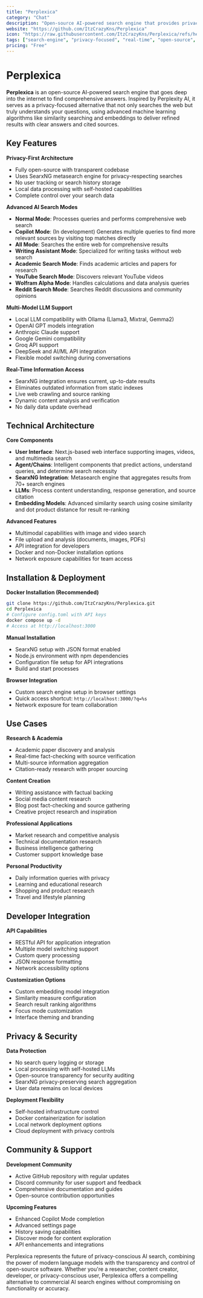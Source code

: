 ```yaml
---
title: "Perplexica"
category: "Chat"
description: "Open-source AI-powered search engine that provides privacy-focused, real-time answers with sources. Alternative to Perplexity AI"
website: "https://github.com/ItzCrazyKns/Perplexica"
icon: "https://raw.githubusercontent.com/ItzCrazyKns/Perplexica/refs/heads/master/src/app/favicon.ico"
tags: ["search-engine", "privacy-focused", "real-time", "open-source", "SearxNG"]
pricing: "Free"
---
```


# Perplexica

**Perplexica** is an open-source AI-powered search engine that goes deep into the internet to find comprehensive answers. Inspired by Perplexity AI, it serves as a privacy-focused alternative that not only searches the web but truly understands your questions, using advanced machine learning algorithms like similarity searching and embeddings to deliver refined results with clear answers and cited sources.

## Key Features

**Privacy-First Architecture**
- Fully open-source with transparent codebase
- Uses SearxNG metasearch engine for privacy-respecting searches
- No user tracking or search history storage
- Local data processing with self-hosted capabilities
- Complete control over your search data

**Advanced AI Search Modes**
- **Normal Mode**: Processes queries and performs comprehensive web search
- **Copilot Mode**: (In development) Generates multiple queries to find more relevant sources by visiting top matches directly
- **All Mode**: Searches the entire web for comprehensive results
- **Writing Assistant Mode**: Specialized for writing tasks without web search
- **Academic Search Mode**: Finds academic articles and papers for research
- **YouTube Search Mode**: Discovers relevant YouTube videos
- **Wolfram Alpha Mode**: Handles calculations and data analysis queries
- **Reddit Search Mode**: Searches Reddit discussions and community opinions

**Multi-Model LLM Support**
- Local LLM compatibility with Ollama (Llama3, Mixtral, Gemma2)
- OpenAI GPT models integration
- Anthropic Claude support
- Google Gemini compatibility
- Groq API support
- DeepSeek and AI/ML API integration
- Flexible model switching during conversations

**Real-Time Information Access**
- SearxNG integration ensures current, up-to-date results
- Eliminates outdated information from static indexes
- Live web crawling and source ranking
- Dynamic content analysis and verification
- No daily data update overhead

## Technical Architecture

**Core Components**
- **User Interface**: Next.js-based web interface supporting images, videos, and multimedia search
- **Agent/Chains**: Intelligent components that predict actions, understand queries, and determine search necessity
- **SearxNG Integration**: Metasearch engine that aggregates results from 70+ search engines
- **LLMs**: Process content understanding, response generation, and source citation
- **Embedding Models**: Advanced similarity search using cosine similarity and dot product distance for result re-ranking

**Advanced Features**
- Multimodal capabilities with image and video search
- File upload and analysis (documents, images, PDFs)
- API integration for developers
- Docker and non-Docker installation options
- Network exposure capabilities for team access

## Installation & Deployment

**Docker Installation (Recommended)**
```bash
git clone https://github.com/ItzCrazyKns/Perplexica.git
cd Perplexica
# Configure config.toml with API keys
docker compose up -d
# Access at http://localhost:3000
```

**Manual Installation**
- SearxNG setup with JSON format enabled
- Node.js environment with npm dependencies
- Configuration file setup for API integrations
- Build and start processes

**Browser Integration**
- Custom search engine setup in browser settings
- Quick access shortcut: `http://localhost:3000/?q=%s`
- Network exposure for team collaboration

## Use Cases

**Research & Academia**
- Academic paper discovery and analysis
- Real-time fact-checking with source verification
- Multi-source information aggregation
- Citation-ready research with proper sourcing

**Content Creation**
- Writing assistance with factual backing
- Social media content research
- Blog post fact-checking and source gathering
- Creative project research and inspiration

**Professional Applications**
- Market research and competitive analysis
- Technical documentation research
- Business intelligence gathering
- Customer support knowledge base

**Personal Productivity**
- Daily information queries with privacy
- Learning and educational research
- Shopping and product research
- Travel and lifestyle planning

## Developer Integration

**API Capabilities**
- RESTful API for application integration
- Multiple model switching support
- Custom query processing
- JSON response formatting
- Network accessibility options

**Customization Options**
- Custom embedding model integration
- Similarity measure configuration
- Search result ranking algorithms
- Focus mode customization
- Interface theming and branding

## Privacy & Security

**Data Protection**
- No search query logging or storage
- Local processing with self-hosted LLMs
- Open-source transparency for security auditing
- SearxNG privacy-preserving search aggregation
- User data remains on local devices

**Deployment Flexibility**
- Self-hosted infrastructure control
- Docker containerization for isolation
- Local network deployment options
- Cloud deployment with privacy controls

## Community & Support

**Development Community**
- Active GitHub repository with regular updates
- Discord community for user support and feedback
- Comprehensive documentation and guides
- Open-source contribution opportunities

**Upcoming Features**
- Enhanced Copilot Mode completion
- Advanced settings page
- History saving capabilities
- Discover mode for content exploration
- API enhancements and integrations

Perplexica represents the future of privacy-conscious AI search, combining the power of modern language models with the transparency and control of open-source software. Whether you're a researcher, content creator, developer, or privacy-conscious user, Perplexica offers a compelling alternative to commercial AI search engines without compromising on functionality or accuracy.
